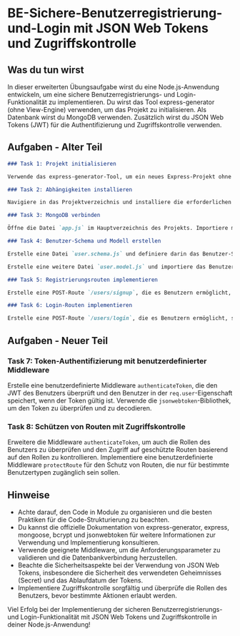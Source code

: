 # BE-Sichere-Benutzerregistrierung-und-Login mit JSON Web Tokens und Zugriffskontrolle

## Was du tun wirst

In dieser erweiterten Übungsaufgabe wirst du eine Node.js-Anwendung entwickeln, um eine sichere Benutzerregistrierungs- und Login-Funktionalität zu implementieren. Du wirst das Tool express-generator (ohne View-Engine) verwenden, um das Projekt zu initialisieren. Als Datenbank wirst du MongoDB verwenden. Zusätzlich wirst du JSON Web Tokens (JWT) für die Authentifizierung und Zugriffskontrolle verwenden.

## Aufgaben - Alter Teil
```Markdown
### Task 1: Projekt initialisieren

Verwende das express-generator-Tool, um ein neues Express-Projekt ohne View-Engine zu erstellen. Nenne das Projekt "user-authentication-jwt". Gehe sicher, dass du die Option `--no-view` verwendest, um auf eine View-Engine zu verzichten.

### Task 2: Abhängigkeiten installieren

Navigiere in das Projektverzeichnis und installiere die erforderlichen Abhängigkeiten. Stelle sicher, dass du die neuesten Versionen von express, mongoose, bcrypt und jsonwebtoken verwendest.

### Task 3: MongoDB verbinden

Öffne die Datei `app.js` im Hauptverzeichnis des Projekts. Importiere mongoose in dieser Datei und stelle eine Verbindung zur MongoDB-Datenbank her. Überprüfe, ob die Verbindung erfolgreich hergestellt wurde.

### Task 4: Benutzer-Schema und Modell erstellen

Erstelle eine Datei `user.schema.js` und definiere darin das Benutzer-Schema mit den erforderlichen Feldern: Benutzername, E-Mail-Adresse und Passwort. Verwende dabei mongoose.

Erstelle eine weitere Datei `user.model.js` und importiere das Benutzer-Schema. Erstelle mit Hilfe des Schemas das Benutzer-Modell.

### Task 5: Registrierungsrouten implementieren

Erstelle eine POST-Route `/users/signup`, die es Benutzern ermöglicht, sich zu registrieren. Die Route sollte Benutzername, E-Mail-Adresse und Passwort als Anforderungsparameter erhalten. Implementiere die Validierung der Eingabedaten und speichere den Benutzer in der Datenbank. Verwende bcrypt, um das Passwort zu hashen, bevor du es in der Datenbank speicherst. Erzeuge außerdem ein JWT für den Benutzer und sende es in der Antwort zurück.

### Task 6: Login-Routen implementieren

Erstelle eine POST-Route `/users/login`, die es Benutzern ermöglicht, sich einzuloggen. Die Route sollte Benutzername und Passwort als Anforderungsparameter erhalten. Überprüfe die eingegebenen Anmeldeinformationen mit den in der Datenbank gespeicherten Daten und sende eine Erfolgsmeldung zurück, wenn die Anmeldeinformationen korrekt sind, oder eine Fehlermeldung, wenn sie falsch sind. Erzeuge außerdem ein JWT für den authentifizierten Benutzer und sende es in der Antwort zurück.
```
## Aufgaben - Neuer Teil

### Task 7: Token-Authentifizierung mit benutzerdefinierter Middleware

Erstelle eine benutzerdefinierte Middleware `authenticateToken`, die den JWT des Benutzers überprüft und den Benutzer in der `req.user`-Eigenschaft speichert, wenn der Token gültig ist. Verwende die `jsonwebtoken`-Bibliothek, um den Token zu überprüfen und zu decodieren.

### Task 8: Schützen von Routen mit Zugriffskontrolle

Erweitere die Middleware `authenticateToken`, um auch die Rollen des Benutzers zu überprüfen und den Zugriff auf geschützte Routen basierend auf den Rollen zu kontrollieren. Implementiere eine benutzerdefinierte Middleware `protectRoute` für den Schutz von Routen, die nur für bestimmte Benutzertypen zugänglich sein sollen.

## Hinweise

- Achte darauf, den Code in Module zu organisieren und die besten Praktiken für die Code-Strukturierung zu beachten.
- Du kannst die offizielle Dokumentation von express-generator, express, mongoose, bcrypt und jsonwebtoken für weitere Informationen zur Verwendung und Implementierung konsultieren.
- Verwende geeignete Middleware, um die Anforderungsparameter zu validieren und die Datenbankverbindung herzustellen.
- Beachte die Sicherheitsaspekte bei der Verwendung von JSON Web Tokens, insbesondere die Sicherheit des verwendeten Geheimnisses (Secret) und das Ablaufdatum der Tokens.
- Implementiere Zugriffskontrolle sorgfältig und überprüfe die Rollen des Benutzers, bevor bestimmte Aktionen erlaubt werden.

Viel Erfolg bei der Implementierung der sicheren Benutzerregistrierungs- und Login-Funktionalität mit JSON Web Tokens und Zugriffskontrolle in deiner Node.js-Anwendung!
